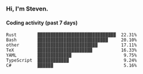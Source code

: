 ### Hi, I'm Steven.

#### Coding activity (past 7 days)
```
Rust        ▓▓▓▓▓▓▓▓▓▓▓▓▓▓▓▓▓▓▓▓▓▓▓▓▓▓▓▓▓▓  22.31%
Bash        ▓▓▓▓▓▓▓▓▓▓▓▓▓▓▓▓▓▓▓▓▓▓▓▓▓▓▓     20.10%
other       ▓▓▓▓▓▓▓▓▓▓▓▓▓▓▓▓▓▓▓▓▓▓▓         17.11%
TeX         ▓▓▓▓▓▓▓▓▓▓▓▓▓▓▓▓▓▓▓▓▓           16.33%
YAML        ▓▓▓▓▓▓▓▓▓▓▓▓▓                    9.75%
TypeScript  ▓▓▓▓▓▓▓▓▓▓▓▓                     9.24%
C#          ▓▓▓▓▓▓                           5.16%
```
